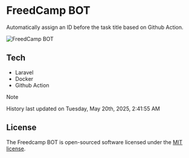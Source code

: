 # FreedCamp BOT

Automatically assign an ID before the task title based on Github Action.

![FreedCamp BOT](https://repository-images.githubusercontent.com/737932867/7d34798b-2680-471c-b089-a78a718d3d6a)

## Tech

- Laravel
- Docker
- Github Action

> [!NOTE]  
> History last updated on Tuesday, May 20th, 2025, 2:41:55 AM

## License

The Freedcamp BOT is open-sourced software licensed under the [MIT license](https://opensource.org/licenses/MIT).
